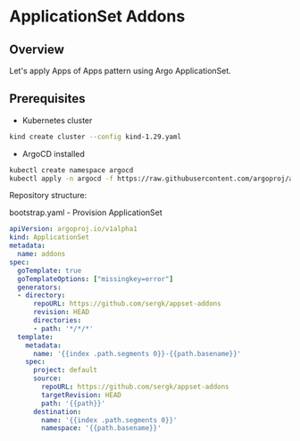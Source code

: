 # ApplicationSet Addons

## Overview

Let's apply Apps of Apps pattern using Argo ApplicationSet.

## Prerequisites

- Kubernetes cluster

```bash
kind create cluster --config kind-1.29.yaml
```

- ArgoCD installed

```bash
kubectl create namespace argocd
kubectl apply -n argocd -f https://raw.githubusercontent.com/argoproj/argo-cd/stable/manifests/install.yaml
```

Repository structure:

bootstrap.yaml - Provision ApplicationSet

```yaml
apiVersion: argoproj.io/v1alpha1
kind: ApplicationSet
metadata:
  name: addons
spec:
  goTemplate: true
  goTemplateOptions: ["missingkey=error"]
  generators:
  - directory:
      repoURL: https://github.com/sergk/appset-addons
      revision: HEAD
      directories:
      - path: '*/*/*'
  template:
    metadata:
      name: '{{index .path.segments 0}}-{{path.basename}}'
    spec:
      project: default
      source:
        repoURL: https://github.com/sergk/appset-addons
        targetRevision: HEAD
        path: '{{path}}'
      destination:
        name: '{{index .path.segments 0}}'
        namespace: '{{path.basename}}'
```
